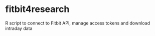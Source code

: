 # fitbit4research
R script to connect to Fitbit API, manage access tokens and download intraday data
